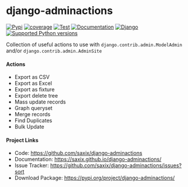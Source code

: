 # django-adminactions
<!-- start -->

[![Pypi](https://badge.fury.io/py/django-adminactions.svg)](https://badge.fury.io/py/django-adminactions)
[![coverage](https://codecov.io/github/saxix/django-adminactions/coverage.svg?branch=develop)](https://codecov.io/github/saxix/django-adminactions?branch=develop)
[![Test](https://github.com/saxix/django-adminactions/actions/workflows/test.yml/badge.svg)](https://github.com/saxix/django-adminactions/actions/workflows/test.yml)
[![Documentation](https://github.com/saxix/django-adminactions/actions/workflows/docs.yml/badge.svg)](https://github.com/saxix/django-adminactions/actions/workflows/docs.yml)
[![Django](https://img.shields.io/pypi/frameworkversions/django/django-adminactions)](https://pypi.org/project/django-adminactions/)
[![Supported Python versions](https://img.shields.io/pypi/pyversions/django-adminactions.svg)](https://pypi.org/project/django-adminactions/)

Collection of useful actions to use with `django.contrib.admin.ModelAdmin` and/or `django.contrib.admin.AdminSite`


#### Actions

-   Export as CSV
-   Export as Excel
-   Export as fixture
-   Export delete tree
-   Mass update records
-   Graph queryset
-   Merge records
-   Find Duplicates
-   Bulk Update

#### Project Links

-   Code: https://github.com/saxix/django-adminactions
-   Documentation: https://saxix.github.io/django-adminactions/
-   Issue Tracker: https://github.com/saxix/django-adminactions/issues?sort
-   Download Package: https://pypi.org/project/django-adminactions/

